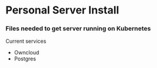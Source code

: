 Personal Server Install
=======================

### Files needed to get server running on Kubernetes

Current services

* Owncloud
* Postgres

